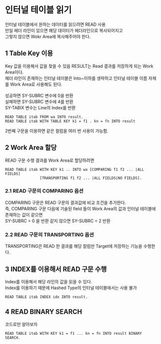 # 인터널 테이블 읽기
인터널 테이블에서 원하는 데이터를 읽으려면 READ 사용 <br>
만일 헤더 라인이 있으면 해당 데이터가 헤더라인으로 복사되어지고 <br>
그렇지 않으면 Wokr Area에 복사해주어야 한다.

## 1 Table Key 이용
Key 값을 이용해서 값을 찾을 수 있음 RESULT는 Read 결과를 저장하게 되는 Work Area이다. <br>
헤더 라인이 존재하는 인터널 테이블은
Into~이하를 생략하고 인터널 테이블 이름 자체를 Work Area로 사용해도 된다. <br><br>
성공하면 SY-SUBRC 변수에 0을 반환 <br>
실패하면 SY-SUBRC 변수에 4를 반환 <br>
SY-TABIX 변수는 Line의 Index를 반환

```ABAP
READ TABLE itab FROM wa INTO result.
READ TABLE itab WITH TABLE KEY k1 = f1 . kn = fn INTO result
```
2번째 구문을 이용하면 같은 컬럼을 여러 번 사용이 가능함.

## 2 Work Area 할당
READ 구문 수행 결과를 Work Area로 할당하려면
```ABAP
READ TABLE itab WITH KEY k1 .. INTO wa [COMPARING f1 f2 ... |ALL FIELDS]
                [TRANSPORTING f1 f2 ... |ALL FIELDS|NO FIELDS].
```

### 2.1 READ 구문의 COMPARING 옵션
COMPARING 구문은 READ 구문의 결과값에 비교 조건을 추가한다. <br>
즉, COMPARING 구문 다음에 기술된 field 들이 Work Area의 값과 인터널 테이블에 존재하는 값이 같으면 <br>
SY-SUBRC = 0 을 반환 같지 않으면 SY-SUBRC = 2 반환

### 2.2 READ 구문의 TRANSPORTING 옵션
TRANSPORTING은 READ 한 결과를 해당 칼럼만 Target에 저장하는 기능을 수행한다.

## 3 INDEX를 이용해서 READ 구문 수행
Index를 이용해서 해당 라인의 값을 읽을 수 있다. <Br>
Index를 이용하기 때문에 Hashed Type의 인터널 테이블에서는 사용 불가
```ABAP
READ TABLE itab INDEX idx INTO result.
```

## 4 READ BINARY SEARCH
코드로만 알아보자
```ABAP
READ TABLE itab WITH KEY k1 = f1 ... kn = fn INTO result BINARY SEARCH.
```